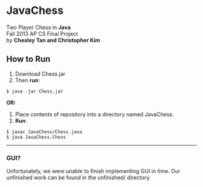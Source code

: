 JavaChess
=========

Two Player Chess in <b>Java</b><br>
Fall 2013 AP CS Final Project<br>
by <b>Chesley Tan and Christopher Kim</b><br>
<h2> How to Run </h2>
<ol>
<li>Download Chess.jar</li>
<li>Then <b>run</b>:<br></li>
</ol>
<pre><code>$ java -jar Chess.jar
</code></pre>
<b>OR:</b><br>
<ol>
<li>Place contents of repository into a directory named JavaChess.<br></li>
<li><b>Run</b>:<br></li>
</ol>
<pre><code>$ javac JavaChess/Chess.java
$ java JavaChess.Chess
</code></pre>
<hr>
<h3> GUI? </h3>
Unfortunately, we were unable to finish implementing GUI in time.  Our unfinished work can be found in the unfinished/ directory.
